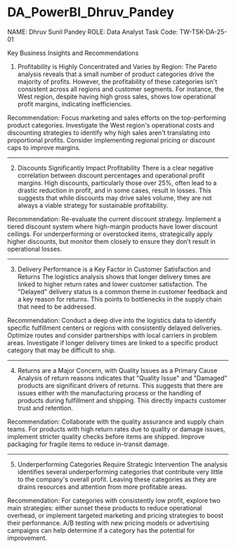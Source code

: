 # DA_PowerBI_Dhruv_Pandey

NAME: Dhruv Sunil Pandey
ROLE: Data Analyst
Task Code: TW-TSK-DA-25-01

Key Business Insights and Recommendations

1. Profitability is Highly Concentrated and Varies by Region: The Pareto analysis reveals that a small number of product categories drive the majority of profits. However, the profitability of these categories isn't consistent across all regions and customer segments. For instance, the West region, despite having high gross sales, shows low operational profit margins, indicating inefficiencies.

   
Recommendation: Focus marketing and sales efforts on the top-performing product categories. Investigate the West region's operational costs and discounting strategies to identify why high sales aren't translating into proportional profits. Consider implementing regional pricing or discount caps to improve margins.
________________________________________
2. Discounts Significantly Impact Profitability There is a clear negative correlation between discount percentages and operational profit margins. High discounts, particularly those over 25%, often lead to a drastic reduction in profit, and in some cases, result in losses. This suggests that while discounts may drive sales volume, they are not always a viable strategy for sustainable profitability.

Recommendation: Re-evaluate the current discount strategy. Implement a tiered discount system where high-margin products have lower discount ceilings. For underperforming or overstocked items, strategically apply higher discounts, but monitor them closely to ensure they don’t result in operational losses.
________________________________________
3. Delivery Performance is a Key Factor in Customer Satisfaction and Returns The logistics analysis shows that longer delivery times are linked to higher return rates and lower customer satisfaction. The "Delayed" delivery status is a common theme in customer feedback and a key reason for returns. This points to bottlenecks in the supply chain that need to be addressed.

Recommendation: Conduct a deep dive into the logistics data to identify specific fulfillment centers or regions with consistently delayed deliveries. Optimize routes and consider partnerships with local carriers in problem areas. Investigate if longer delivery times are linked to a specific product category that may be difficult to ship.
________________________________________
4. Returns are a Major Concern, with Quality Issues as a Primary Cause Analysis of return reasons indicates that "Quality Issue" and "Damaged" products are significant drivers of returns. This suggests that there are issues either with the manufacturing process or the handling of products during fulfillment and shipping. This directly impacts customer trust and retention.
   
Recommendation: Collaborate with the quality assurance and supply chain teams. For products with high return rates due to quality or damage issues, implement stricter quality checks before items are shipped. Improve packaging for fragile items to reduce in-transit damage.
________________________________________
5. Underperforming Categories Require Strategic Intervention The analysis identifies several underperforming categories that contribute very little to the company's overall profit. Leaving these categories as they are drains resources and attention from more profitable areas.
   
Recommendation: For categories with consistently low profit, explore two main strategies: either sunset these products to reduce operational overhead, or implement targeted marketing and pricing strategies to boost their performance. A/B testing with new pricing models or advertising campaigns can help determine if a category has the potential for improvement.
 
 
 
	

